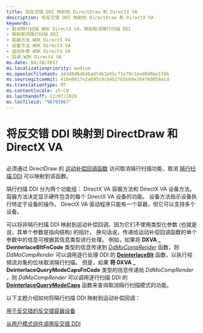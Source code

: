 ```yaml
---
title: 将反交错 DDI 映射到 DirectDraw 和 DirectX VA
description: 将反交错 DDI 映射到 DirectDraw 和 DirectX VA
keywords:
- 取消隔行扫描 WDK DirectX VA，映射取消隔行扫描 DDI
- 映射取消隔行扫描 DDI
- 容器方法 WDK DirectX VA
- 设备方法 WDK DirectX VA
- 运动补偿 WDK DirectX VA
- 回调 WDK DirectX VA
ms.date: 04/20/2017
ms.localizationpriority: medium
ms.openlocfilehash: d43d8d6d646adf461e6bcf1e79c16ed0d6be1f0b
ms.sourcegitcommit: 418e6617e2a695c9cb4b37b5b60e264760858acd
ms.translationtype: MT
ms.contentlocale: zh-CN
ms.lasthandoff: 12/07/2020
ms.locfileid: "96793867"
---
```

# <a name="mapping-the-deinterlace-ddi-to-directdraw-and-directx-va"></a>将反交错 DDI 映射到 DirectDraw 和 DirectX VA


## <span id="ddk_mapping_the_deinterlace_ddi_to_directdraw_and_directx_va_gg"></span><span id="DDK_MAPPING_THE_DEINTERLACE_DDI_TO_DIRECTDRAW_AND_DIRECTX_VA_GG"></span>


必须通过 DirectDraw 的 [运动补偿回调函数](motion-compensation-callbacks.md) 访问取消隔行扫描功能，取消 [隔行扫描 DDI](./deinterlace-ddi.md) 可以映射到该函数。

隔行扫描 DDI 分为两个功能组： DirectX VA 容器方法和 DirectX VA 设备方法。 容器方法决定显示硬件包含的每个 DirectX VA 设备的功能。 设备方法指示设备执行特定于设备的操作。 DirectX VA 驱动程序只能有一个容器，但它可以支持多个设备。

可以将非隔行扫描 DDI 映射到运动补偿回调，因为它们不使用类型化参数 (也就是说，其单个参数是指向结构) 的指针。 换句话说，传递给运动补偿回调函数的单个参数中的信息可根据其信息类型进行处理。 例如，如果将 **DXVA \_ DeinterlaceBltFnCode** 类型的信息传递到 [*DdMoCompRender*](/windows/win32/api/ddrawint/nc-ddrawint-pdd_mocompcb_render) 函数，则 *DdMoCompRender* 可以调用逐行处理 DDI 的 [**DeinterlaceBlt**](./dxva-deinterlacebobdeviceclass-deinterlaceblt.md) 函数，以执行视频流对象的位块取消隔行扫描。 但是，如果 **将 DXVA \_ DeinterlaceQueryModeCapsFnCode** 类型的信息传递给 *DdMoCompRender* ，则 *DdMoCompRender* 可以调用逐行扫描 DDI 的 [**DeinterlaceQueryModeCaps**](./dxva-deinterlacecontainerdeviceclass-deinterlacequerymodecaps.md) 函数来查询取消隔行扫描模式的功能。

以下主题介绍如何将隔行扫描 DDI 映射到运动补偿回调：

[用于反交错的反交错容器设备](deinterlace-container-device-for-deinterlacing.md)

[从用户模式组件调用反交错 DDI](calling-the-deinterlace-ddi-from-a-user-mode-component.md)

 

